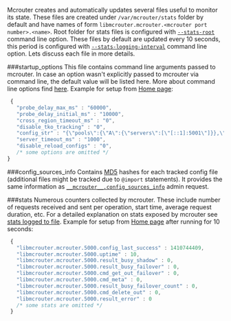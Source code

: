 Mcrouter creates and automatically updates several files useful to monitor its state. These files are created under `/var/mcrouter/stats` folder by default and have names of form `libmcrouter.mcrouter.<mcrouter port number>.<name>`. Root folder for stats files is configured with [`--stats-root`](Command-line-options#--stats-root) command line option. These files by default are updated every 10 seconds, this period is configured with [`--stats-logging-interval`](Command-line-options#--stats-logging-interval) command line option.
Lets discuss each file in more details.

###startup_options
This file contains command line arguments passed to mcrouter. In case an option wasn't explicitly passed to mcrouter via command line, the default value will be listed here. More about command line options find [here](Command-line-options). Example for setup from [Home page](Home):

```JavaScript
 {
   "probe_delay_max_ms" : "60000",
   "probe_delay_initial_ms" : "10000",
   "cross_region_timeout_ms" : "0",
   "disable_tko_tracking" : "0",
   "config_str" : "{\"pools\":{\"A\":{\"servers\":[\"[::1]:5001\"]}},\"route\":\"PoolRoute|A\"}",
   "server_timeout_ms" : "1000",
   "disable_reload_configs" : "0",
   /* some options are omitted */
}
```

###config_sources_info
Contains [MD5](http://en.wikipedia.org/wiki/MD5) hashes for each tracked config file (additional files might be tracked due to `@import` statements). It provides the same information as [`__mcrouter__.config_sources_info`](Admin-requests) admin request.

###stats
Numerous counters collected by mcrouter. These include number of requests received and sent per operation, start time, average request duration, etc. For a detailed explanation on stats exposed by mcrouter see [stats logged to file](Stats-list#stats-logged-to-file). Example for setup from [Home page](Home) after running for 10 seconds:

```JavaScript
 {
   "libmcrouter.mcrouter.5000.config_last_success" : 1410744409,
   "libmcrouter.mcrouter.5000.uptime" : 10,
   "libmcrouter.mcrouter.5000.result_busy_shadow" : 0,
   "libmcrouter.mcrouter.5000.result_busy_failover" : 0,
   "libmcrouter.mcrouter.5000.cmd_get_out_failover" : 0,
   "libmcrouter.mcrouter.5000.cmd_meta" : 0,
   "libmcrouter.mcrouter.5000.result_busy_failover_count" : 0,
   "libmcrouter.mcrouter.5000.cmd_delete_out" : 0,
   "libmcrouter.mcrouter.5000.result_error" : 0
   /* some stats are omitted */
 }
```
